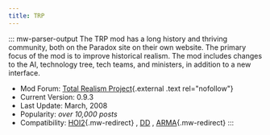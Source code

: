 ```yaml
---
title: TRP
---
```

::: mw-parser-output
The TRP mod has a long history and thriving community, both on the
Paradox site on their own website. The primary focus of the mod is to
improve historical realism. The mod includes changes to the AI,
technology tree, tech teams, and ministers, in addition to a new
interface.

-   Mod Forum: [Total Realism
    Project](http://www.totalrealismproject.com/){.external .text
    rel="nofollow"}
-   Current Version: 0.9.3
-   Last Update: March, 2008
-   Popularity: *over 10,000 posts*
-   Compatibility: [HOI2](/wiki/HOI2 "HOI2"){.mw-redirect} ,
    [DD](/wiki/DD "DD") , [ARMA](/wiki/ARMA "ARMA"){.mw-redirect}
:::
